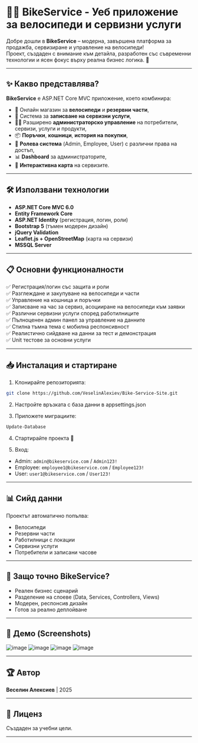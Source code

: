 # 🚴‍♂️ BikeService - Уеб приложение за велосипеди и сервизни услуги

Добре дошли в **BikeService** – модерна, завършена платформа за продажба, сервизиране и управление на велосипеди!  
Проект, създаден с внимание към детайла, разработен със съвременни технологии и ясен фокус върху реална бизнес логика. 🚀

---

## ✨ Какво представлява?

**BikeService** е ASP.NET Core MVC приложение, което комбинира:
- 🛒 Онлайн магазин за **велосипеди** и **резервни части**,
- 🔧 Система за **записване на сервизни услуги**,
- 👨‍💻 Разширено **администраторско управление** на потребители, сервизи, услуги и продукти,
- 📦 **Поръчки**, **кошници**, **история на покупки**,
- 🔐 **Ролева система** (Admin, Employee, User) с различни права на достъп,
- 📊 **Dashboard** за администраторите,
- 📍 **Интерактивна карта** на сервизите.

---

## 🛠️ Използвани технологии

- **ASP.NET Core MVC 6.0**
- **Entity Framework Core**
- **ASP.NET Identity** (регистрация, логин, роли)
- **Bootstrap 5** (тъмен модерен дизайн)
- **jQuery Validation**
- **Leaflet.js + OpenStreetMap** (карта на сервизи)
- **MSSQL Server**

---

## 📋 Основни функционалности

✅ Регистрация/логин със защита и роли  
✅ Разглеждане и закупуване на велосипеди и части  
✅ Управление на кошница и поръчки  
✅ Записване на час за сервиз, асоцииране на велосипеди към заявки  
✅ Различни сервизни услуги според работилниците  
✅ Пълноценен админ панел за управление на данните  
✅ Стилна тъмна тема с мобилна респонсивност  
✅ Реалистично сийдване на данни за тест и демонстрация  
✅ Unit тестове за основни услуги

---

## 📥 Инсталация и стартиране

1. Клонирайте репозиторията:
```bash
git clone https://github.com/VeselinAlexiev/Bike-Service-Site.git
```

2. Настройте връзката с база данни в appsettings.json

3. Приложете миграциите:
```bash
Update-Database
```

4. Стартирайте проекта 🚀

5. Вход:
- Admin: `admin@bikeservice.com` / `Admin123!`
- Employee: `employee1@bikeservice.com` / `Employee123!`
- User: `user1@bikeservice.com` / `User123!`

---

## 📊 Сийд данни

Проектът автоматично попълва:
- Велосипеди
- Резервни части
- Работилници с локации
- Сервизни услуги
- Потребители и записани часове

---

## 📢 Защо точно BikeService?

- Реален бизнес сценарий
- Разделение на слоеве (Data, Services, Controllers, Views)
- Модерен, респонсив дизайн
- Готов за реално деплойване

---

## 🚀 Демо (Screenshots)

![image](https://github.com/user-attachments/assets/90e0140e-f68e-4ebe-addc-f87c85692473)
![image](https://github.com/user-attachments/assets/ae75a630-23f8-4953-a010-1e1a64387670)
![image](https://github.com/user-attachments/assets/4022a2aa-44a5-4246-a6e3-24a9bab96456)
![image](https://github.com/user-attachments/assets/14018c6f-0881-4758-b710-4c7546bab429)

---

## 🏆 Автор

**Веселин Алексиев** | 2025

---

## 📄 Лиценз

Създаден за учебни цели.

---
